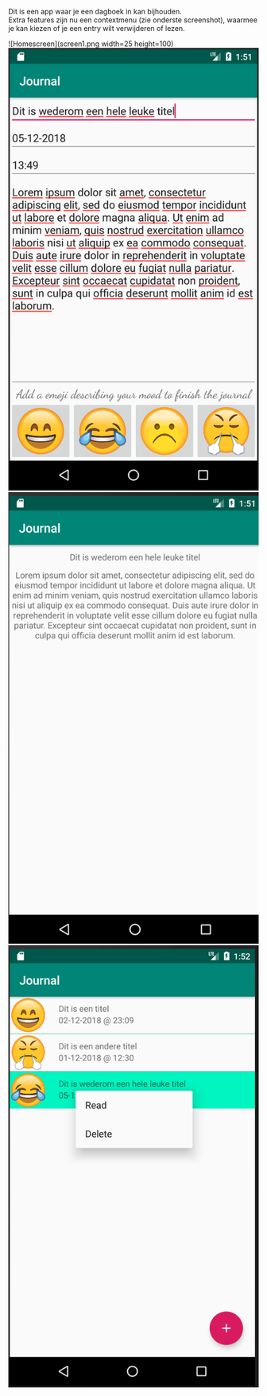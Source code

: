 Dit is een app waar je een dagboek in kan bijhouden.    
Extra features zijn nu een contextmenu (zie onderste screenshot), waarmee je kan kiezen of 
je een entry wilt verwijderen of lezen.


![Homescreen](screen1.png width=25 height=100)
![Inpuscreen](screen2.png)
![Lookscreen](screen3.png)
![Contextmenu](screen4.png)